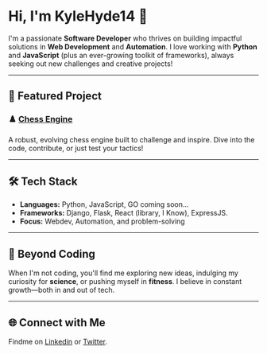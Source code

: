 # Hi, I'm KyleHyde14 👋

I'm a passionate **Software Developer** who thrives on building impactful solutions in **Web Development** and **Automation**. I love working with **Python** and **JavaScript** (plus an ever-growing toolkit of frameworks), always seeking out new challenges and creative projects!

---

## 🚀 Featured Project

### ♟️ [Chess Engine](https://github.com/KyleHyde14/Chess-Engine)
A robust, evolving chess engine built to challenge and inspire. Dive into the code, contribute, or just test your tactics!

---

## 🛠️ Tech Stack

- **Languages:** Python, JavaScript, GO coming soon...
- **Frameworks:** Django, Flask, React (library, I Know), ExpressJS.
- **Focus:** Webdev, Automation, and problem-solving

---

## 🌱 Beyond Coding

When I'm not coding, you'll find me exploring new ideas, indulging my curiosity for **science**, or pushing myself in **fitness**. I believe in constant growth—both in and out of tech.

---

## 🌐 Connect with Me

Findme on [Linkedin](www.linkedin.com/in/jesusshdez) or [Twitter](https://x.com/KyleHyde00).

